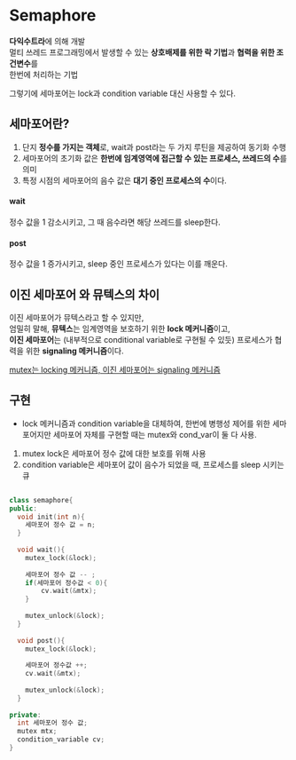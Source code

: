 

# Semaphore  

**다익수트라**에 의해 개발  
멀티 쓰레드  프로그래밍에서 발생할 수 있는 **상호배제를 위한 락 기법**과 **협력을 위한 조건변수**를  
한번에 처리하는 기법  

그렇기에 세마포어는 lock과 condition variable 대신 사용할 수 있다.  


## 세마포어란?  

1. 단지 **정수를 가지는 객체**로, wait과 post라는 두 가지 루틴을 제공하여 동기화 수행  
2. 세마포어의 초기화 값은 **한번에 임계영역에 접근할 수 있는 프로세스, 쓰레드의 수**를 의미  
3. 특정 시점의 세마포어의 음수 값은 **대기 중인 프로세스의 수**이다.  

#### wait  
정수 값을 1 감소시키고, 그 때 음수라면 해당 쓰레드를 sleep한다.  

#### post  
정수 값을 1 증가시키고, sleep 중인 프로세스가 있다는 이를 깨운다.  

## 이진 세마포어 와 뮤텍스의 차이  
이진 세마포어가 뮤텍스라고 할 수 있지만,  
엄밀히 말해, **뮤텍스**는 임계영역을 보호하기 위한 **lock 메커니즘**이고,   
**이진 세마포어**는 (내부적으로 conditional variable로 구현될 수 있듯) 프로세스가 협력을 위한 **signaling 메커니즘**이다.  

[mutex는 locking 메커니즘, 이진 세마포어는 signaling 메커니즘](https://www.geeksforgeeks.org/mutex-vs-semaphore/)  


## 구현  

* lock 메커니즘과 condition variable을 대체하여, 한번에 병행성 제어를 위한 세마포어지만 세마포어 자체를 구현할 때는 mutex와 cond_var이 둘 다 사용.  
1. mutex lock은 세마포어 정수 값에 대한 보호를 위해 사용  
2. condition variable은 세마포어 값이 음수가 되었을 때, 프로세스를 sleep 시키는 큐  

```cpp

class semaphore{
public:
  void init(int n){
    세마포어 정수 값 = n;
  }
  
  void wait(){
    mutex_lock(&lock);
    
    세마포어 정수 값 -- ;
    if(세마포어 정수값 < 0){
        cv.wait(&mtx);
    }
    
    mutex_unlock(&lock);
  }
  
  void post(){
    mutex_lock(&lock);
    
    세마포어 정수값 ++;    
    cv.wait(&mtx);
    
    mutex_unlock(&lock);
  }
  
private:
  int 세마포어 정수 값;
  mutex mtx;
  condition_variable cv;
}
```








